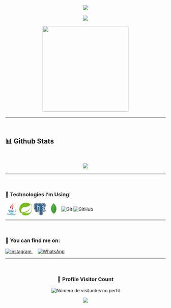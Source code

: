<p align="center">
  <img src="https://capsule-render.vercel.app/api?type=waving&color=gradient&height=90"/>
</p>

<p align='center'>
<img src="https://readme-typing-svg.herokuapp.com?font=Fira+Code&weight=600&size=24&duration=3000&pause=200&center=true&vCenter=true&width=500&height=100&lines=Hey%2C+I'm+Eduardo!;Software+Development+Student;Learning+as+I+go;Using+GitHub+to+Save+My+Progress;Always+Improving%2C+Even+When+Tired;Welcome+to+my+profile!">
</p>

<p align='center'>
<img src="https://media.giphy.com/media/QvpqTCiEcwtvx6wwJK/giphy.gif" width="270" height="270" frameBorder="0" class="giphy-embed" allowFullScreen></img></p>
<hr>
<br>

## 📊 Github Stats
<br>
<p align='center'>
<img src="https://github-readme-stats.vercel.app/api?username=edurxmos&show_icons=true&theme=github_dark">
</p>
<hr>
<br>

### 🚀 Technologies I’m Using:

<div style="display: inline_block">
  <img align="center" alt="Java" height="40" width="40" src="https://raw.githubusercontent.com/devicons/devicon/master/icons/java/java-original.svg">
  <img align="center" alt="Spring" height="40" width="40" src="https://raw.githubusercontent.com/devicons/devicon/master/icons/spring/spring-original.svg">
  <img align="center" alt="PostgreSQL" height="40" width="40" src="https://raw.githubusercontent.com/devicons/devicon/master/icons/postgresql/postgresql-original.svg">
  <img align="center" alt="MongoDB" height="40" width="40" src="https://raw.githubusercontent.com/devicons/devicon/master/icons/mongodb/mongodb-original.svg">
  <img align="center" alt="Git" height="40" width="40" src="https://raw.githubusercontent.com/marwin1991/profile-technology-icons/refs/heads/main/icons/git.png"> 
  <img align="center" alt="GitHub" height="40" width="40" src="https://raw.githubusercontent.com/marwin1991/profile-technology-icons/refs/heads/main/icons/github.png"> 
  

</div>

<hr>
<br>

### 📱 You can find me on:

<p>
  <a href="https://www.instagram.com/edurxmos?igsh=MXJ6ZTg0aG82dWZn&utm_source=qr">
    <img src="https://upload.wikimedia.org/wikipedia/commons/9/95/Instagram_logo_2022.svg" width="40" height="40" alt="Instagram">
  </a>&nbsp;&nbsp;&nbsp;
  <a href="https://wa.me/5571996721343">
    <img src="https://upload.wikimedia.org/wikipedia/commons/6/6b/WhatsApp.svg" width="40" height="40" alt="WhatsApp">
  </a>
</p>

<hr>
<br>

<div align="center">
  <h3><b>📍 Profile Visitor Count</b></h3>
</div>

<p align="center">
  <img
    src="https://profile-counter.glitch.me/edurxmos/count.svg"
    alt="Número de visitantes no perfil"
  />
</p>

<p align="center">
  <img src="https://capsule-render.vercel.app/api?type=waving&color=gradient&height=90&section=footer"/>
</p>

